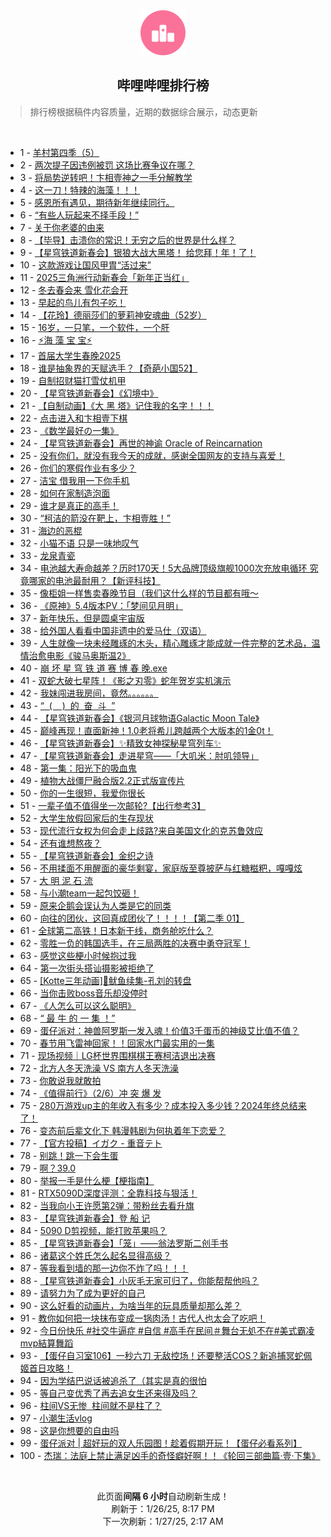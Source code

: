 <div align="center">
    <img src="./assets/icon_rank.png" alt="logo" />
    <h2>哔哩哔哩排行榜</h>
</div>

> 排行榜根据稿件内容质量，近期的数据综合展示，动态更新

<br />

<ul><li><span>1 - <a href=https://www.bilibili.com/BV1v7fLYXETB target=_blank>羊村第四季（5）</a></span></li><li><span>2 - <a href=https://www.bilibili.com/BV1JXf7YqENB target=_blank>两次提子因违例被罚&nbsp;这场比赛争议在哪？</a></span></li><li><span>3 - <a href=https://www.bilibili.com/BV1DZfRYZEEN target=_blank>将局势逆转吧！卞相壹神之一手分解教学</a></span></li><li><span>4 - <a href=https://www.bilibili.com/BV1acf5Y1Egj target=_blank>这一刀！特辣的海藻！！！</a></span></li><li><span>5 - <a href=https://www.bilibili.com/BV1PffqYNEvv target=_blank>感恩所有遇见，期待新年继续同行。</a></span></li><li><span>6 - <a href=https://www.bilibili.com/BV1RCfnYgE2N target=_blank>“有些人玩起来不择手段！”</a></span></li><li><span>7 - <a href=https://www.bilibili.com/BV1pefVYPEQZ target=_blank>关于你老婆的由来</a></span></li><li><span>8 - <a href=https://www.bilibili.com/BV1gcfWYqEsf target=_blank>【毕导】击溃你的常识！无穷之后的世界是什么样？</a></span></li><li><span>9 - <a href=https://www.bilibili.com/BV1wUfhYmEVU target=_blank>【星穹铁道新春会】银狼大战大黑塔！&nbsp;给您拜！年！了！</a></span></li><li><span>10 - <a href=https://www.bilibili.com/BV1GKfnYiEfd target=_blank>这款游戏让国风甲胄“活过来”</a></span></li><li><span>11 - <a href=https://www.bilibili.com/BV1q3fLYoEQr target=_blank>2025三角洲行动新春会「新年正当红」</a></span></li><li><span>12 - <a href=https://www.bilibili.com/BV18HfVYGExS target=_blank>冬去春会来&nbsp;雪化花会开</a></span></li><li><span>13 - <a href=https://www.bilibili.com/BV1zjfHYmEuU target=_blank>早起的鸟儿有包子吃！</a></span></li><li><span>14 - <a href=https://www.bilibili.com/BV1fKfiYDEn7 target=_blank>【花玲】德丽莎们的萝莉神安魂曲（52岁）</a></span></li><li><span>15 - <a href=https://www.bilibili.com/BV1B5f7YYEFS target=_blank>16岁，一只笔，一个软件，一个肝</a></span></li><li><span>16 - <a href=https://www.bilibili.com/BV19sfJYeEEh target=_blank>⚡海&nbsp;藻&nbsp;宝&nbsp;宝⚡</a></span></li><li><span>17 - <a href=https://www.bilibili.com/BV1aBfZYuEe7 target=_blank>首届大学生春晚2025</a></span></li><li><span>18 - <a href=https://www.bilibili.com/BV1CgfHYQEda target=_blank>谁是抽象界的天赋选手？【奇葩小国52】</a></span></li><li><span>19 - <a href=https://www.bilibili.com/BV1pEwvevEYU target=_blank>自制招财猫打雪仗机甲</a></span></li><li><span>20 - <a href=https://www.bilibili.com/BV1sKfhYjE5q target=_blank>【星穹铁道新春会】《幻境中》</a></span></li><li><span>21 - <a href=https://www.bilibili.com/BV1fqfnY5ETN target=_blank>【自制动画】《大&nbsp;黑&nbsp;塔》记住我的名字！！！</a></span></li><li><span>22 - <a href=https://www.bilibili.com/BV1TsfRYHE5h target=_blank>点击进入和卞相壹下棋</a></span></li><li><span>23 - <a href=https://www.bilibili.com/BV1psfEY1ETQ target=_blank>《数学最好の一集》</a></span></li><li><span>24 - <a href=https://www.bilibili.com/BV1exfhYYEtw target=_blank>【星穹铁道新春会】再世的神谕&nbsp;Oracle&nbsp;of&nbsp;Reincarnation</a></span></li><li><span>25 - <a href=https://www.bilibili.com/BV1xbfVYqEEP target=_blank>没有你们，就没有我今天的成就，感谢全国网友的支持与喜爱！</a></span></li><li><span>26 - <a href=https://www.bilibili.com/BV1ajfVY1EA9 target=_blank>你们的寒假作业有多少？</a></span></li><li><span>27 - <a href=https://www.bilibili.com/BV1fcwneSEjt target=_blank>洁宝&nbsp;借我用一下你手机</a></span></li><li><span>28 - <a href=https://www.bilibili.com/BV1ozfEYNEeY target=_blank>如何在家制造泡面</a></span></li><li><span>29 - <a href=https://www.bilibili.com/BV19HfBYEEKi target=_blank>谁才是真正的高手！</a></span></li><li><span>30 - <a href=https://www.bilibili.com/BV1umf5Y5Ezi target=_blank>“柯洁的箭没在靶上，卞相壹胜！”</a></span></li><li><span>31 - <a href=https://www.bilibili.com/BV1vYwYe7EGw target=_blank>海边的恶棍</a></span></li><li><span>32 - <a href=https://www.bilibili.com/BV1JCfiY4Edz target=_blank>小猫不语&nbsp;只是一味地叹气</a></span></li><li><span>33 - <a href=https://www.bilibili.com/BV1N8foYdEwG target=_blank>龙泉青瓷</a></span></li><li><span>34 - <a href=https://www.bilibili.com/BV1RRfsYEE2C target=_blank>电池越大寿命越差？历时170天！5大品牌顶级旗舰1000次充放电循环&nbsp;究竟哪家的电池最耐用？【新评科技】</a></span></li><li><span>35 - <a href=https://www.bilibili.com/BV1YTf8YoEsr target=_blank>像柜姐一样售卖春晚节目（我们这什么样的节目都有哦～</a></span></li><li><span>36 - <a href=https://www.bilibili.com/BV1SXfEYxE6P target=_blank>《原神》5.4版本PV：「梦间见月明」</a></span></li><li><span>37 - <a href=https://www.bilibili.com/BV1NiffY8Eue target=_blank>新年快乐，但是圆桌宇宙版</a></span></li><li><span>38 - <a href=https://www.bilibili.com/BV1ZSfBYFEQi target=_blank>给外国人看看中国非遗中的爱马仕（双语）</a></span></li><li><span>39 - <a href=https://www.bilibili.com/BV1usfVY3Eyu target=_blank>人生就像一块未经雕琢的木头，精心雕琢才能成就一件完整的艺术品，温情治愈电影《骏马奥斯温2》</a></span></li><li><span>40 - <a href=https://www.bilibili.com/BV1eafWYLErq target=_blank>崩&nbsp;坏&nbsp;星&nbsp;穹&nbsp;铁&nbsp;道&nbsp;赛&nbsp;博&nbsp;春&nbsp;晚.exe</a></span></li><li><span>41 - <a href=https://www.bilibili.com/BV1UpwaeNESx target=_blank>双蛇大破七星阵！《影之刃零》蛇年贺岁实机演示</a></span></li><li><span>42 - <a href=https://www.bilibili.com/BV13bfbYXE4N target=_blank>我妹闯进我房间，竟然。。。。。。</a></span></li><li><span>43 - <a href=https://www.bilibili.com/BV1inf9YNEmj target=_blank>“&nbsp;&nbsp;(&nbsp;&nbsp;&nbsp;&nbsp;)&nbsp;&nbsp;的&nbsp;&nbsp;奋&nbsp;&nbsp;斗&nbsp;&nbsp;”</a></span></li><li><span>44 - <a href=https://www.bilibili.com/BV1FzfpYQEZS target=_blank>【星穹铁道新春会】《银河月球物语Galactic&nbsp;Moon&nbsp;Tale》</a></span></li><li><span>45 - <a href=https://www.bilibili.com/BV1iXfiYJEF5 target=_blank>巅峰再现！直面新神！1.0老将希儿跨越两个大版本的1金0t！</a></span></li><li><span>46 - <a href=https://www.bilibili.com/BV1kYfaY2EuA target=_blank>【星穹铁道新春会】✨精致女神探秘星穹列车✨</a></span></li><li><span>47 - <a href=https://www.bilibili.com/BV1GgfaYYEzA target=_blank>【星穹铁道新春会】走进星穹——「大叽米：肘叽领导」</a></span></li><li><span>48 - <a href=https://www.bilibili.com/BV1YafdYvEhV target=_blank>第一集：阳光下的吸血鬼</a></span></li><li><span>49 - <a href=https://www.bilibili.com/BV1ZEf9YiE2h target=_blank>植物大战僵尸融合版2.2正式版宣传片</a></span></li><li><span>50 - <a href=https://www.bilibili.com/BV1vxfdYzEop target=_blank>你的一生很短，我爱你很长</a></span></li><li><span>51 - <a href=https://www.bilibili.com/BV1Tuf5YgE5H target=_blank>一辈子值不值得坐一次邮轮?【出行参考3】</a></span></li><li><span>52 - <a href=https://www.bilibili.com/BV1s1fHYZEV7 target=_blank>大学生放假回家后的生存现状</a></span></li><li><span>53 - <a href=https://www.bilibili.com/BV1ybwnehE4M target=_blank>现代流行女权为何会走上歧路?来自美国文化的克苏鲁效应</a></span></li><li><span>54 - <a href=https://www.bilibili.com/BV1ZofhY3EbR target=_blank>还有谁想熬夜？</a></span></li><li><span>55 - <a href=https://www.bilibili.com/BV1jJfhYqEdZ target=_blank>【星穹铁道新春会】金织之诗</a></span></li><li><span>56 - <a href=https://www.bilibili.com/BV1iufVYnEjf target=_blank>不用揉面不用醒面的豪华剩宴，家庭版至尊披萨与红糖糍粑，嘎嘎炫</a></span></li><li><span>57 - <a href=https://www.bilibili.com/BV1bPf5YCED2 target=_blank>大&nbsp;明&nbsp;泥&nbsp;石&nbsp;流</a></span></li><li><span>58 - <a href=https://www.bilibili.com/BV1DcfZYeEXv target=_blank>与小潮team一起包饺砸！</a></span></li><li><span>59 - <a href=https://www.bilibili.com/BV17kw8eCEn1 target=_blank>原来企鹅会误认为人类是它的同类</a></span></li><li><span>60 - <a href=https://www.bilibili.com/BV1w6fsYfEVw target=_blank>向往的团伙，这回真成团伙了！！！！【第二季&nbsp;01】</a></span></li><li><span>61 - <a href=https://www.bilibili.com/BV1KffEYpEWp target=_blank>全球第二高铁！日本新干线，商务舱吃什么？</a></span></li><li><span>62 - <a href=https://www.bilibili.com/BV11AfHY4EQm target=_blank>零胜一负的韩国选手，在三局两胜的决赛中勇夺冠军！</a></span></li><li><span>63 - <a href=https://www.bilibili.com/BV1XtfJYaEgo target=_blank>感觉这些梗小时候抱过我</a></span></li><li><span>64 - <a href=https://www.bilibili.com/BV12SfGYPE85 target=_blank>第一次街头搭讪摄影被拒绝了</a></span></li><li><span>65 - <a href=https://www.bilibili.com/BV1qHf9YeEWY target=_blank>[Kotte三年动画]🦑鱿鱼续集-孔刘的转盘</a></span></li><li><span>66 - <a href=https://www.bilibili.com/BV1RVfVYmExh target=_blank>当你击败boss音乐却没停时</a></span></li><li><span>67 - <a href=https://www.bilibili.com/BV1ZxfGYSE7f target=_blank>《人怎么可以这么聪明》</a></span></li><li><span>68 - <a href=https://www.bilibili.com/BV1LpfhYvEAE target=_blank>“&nbsp;最&nbsp;牛&nbsp;的&nbsp;一&nbsp;集&nbsp;！”</a></span></li><li><span>69 - <a href=https://www.bilibili.com/BV1uXfEY4Em3 target=_blank>蛋仔派对：神兽阿罗斯一发入魂！价值3千蛋币的神级艾比值不值？</a></span></li><li><span>70 - <a href=https://www.bilibili.com/BV1d1faYBERH target=_blank>春节用飞雷神回家！！回家水门最实用的一集</a></span></li><li><span>71 - <a href=https://www.bilibili.com/BV1xyfHYbEEu target=_blank>现场视频｜LG杯世界围棋棋王赛柯洁退出决赛</a></span></li><li><span>72 - <a href=https://www.bilibili.com/BV1QJfVYCEYV target=_blank>北方人冬天洗澡&nbsp;VS&nbsp;南方人冬天洗澡</a></span></li><li><span>73 - <a href=https://www.bilibili.com/BV1dFf8YhEjD target=_blank>你敢说我就敢拍</a></span></li><li><span>74 - <a href=https://www.bilibili.com/BV1fTfLY8Ex7 target=_blank>《值得前行》（2/6）冲&nbsp;突&nbsp;爆&nbsp;发</a></span></li><li><span>75 - <a href=https://www.bilibili.com/BV1vNfnYTEdR target=_blank>280万游戏up主的年收入有多少？成本投入多少钱？2024年终总结来了！</a></span></li><li><span>76 - <a href=https://www.bilibili.com/BV1S5faYfEne target=_blank>变态前后辈文化下&nbsp;韩漫韩剧为何执着年下恋爱？</a></span></li><li><span>77 - <a href=https://www.bilibili.com/BV1nafnYUEac target=_blank>【官方投稿】イガク&nbsp;-&nbsp;重音テト</a></span></li><li><span>78 - <a href=https://www.bilibili.com/BV1eDfaYNEEV target=_blank>别跳！跳一下会生蛋</a></span></li><li><span>79 - <a href=https://www.bilibili.com/BV15ufpYGEJd target=_blank>啊？39.0</a></span></li><li><span>80 - <a href=https://www.bilibili.com/BV1JEfGYxEfd target=_blank>举报一手是什么梗【梗指南】</a></span></li><li><span>81 - <a href=https://www.bilibili.com/BV1yQfWYaEVo target=_blank>RTX5090D深度评测：全靠科技与狠活！</a></span></li><li><span>82 - <a href=https://www.bilibili.com/BV1UffnYFE8k target=_blank>当我向小王许愿第2弹：带粉丝去看升旗</a></span></li><li><span>83 - <a href=https://www.bilibili.com/BV1VbfhYhEYg target=_blank>【星穹铁道新春会】登&nbsp;船&nbsp;记</a></span></li><li><span>84 - <a href=https://www.bilibili.com/BV1QdfnYwEFc target=_blank>5090&nbsp;D剪视频，能打败苹果吗？</a></span></li><li><span>85 - <a href=https://www.bilibili.com/BV1HmfbY6E4J target=_blank>【星穹铁道新春会】「笼」——翁法罗斯二创手书</a></span></li><li><span>86 - <a href=https://www.bilibili.com/BV1YKfnYiEdh target=_blank>诸葛这个姓氏怎么起名显得高级？</a></span></li><li><span>87 - <a href=https://www.bilibili.com/BV1LjfBYXEPx target=_blank>等我看到墙的那一边你不炸了吗！！！</a></span></li><li><span>88 - <a href=https://www.bilibili.com/BV1srfbYyEE4 target=_blank>【星穹铁道新春会】小灰毛无家可归了，你能帮帮他吗？</a></span></li><li><span>89 - <a href=https://www.bilibili.com/BV11TfHY9EGG target=_blank>请努力为了成为更好的自己</a></span></li><li><span>90 - <a href=https://www.bilibili.com/BV1eLfVYjEYh target=_blank>这么好看的动画片，为啥当年的玩具质量却那么差？</a></span></li><li><span>91 - <a href=https://www.bilibili.com/BV1ajfoYvE8M target=_blank>教你如何把一块抹布变成一锅肉汤！古代人也太会了吃吧！</a></span></li><li><span>92 - <a href=https://www.bilibili.com/BV1EGfbYeERb target=_blank>今日份快乐&nbsp;#社交牛逼症&nbsp;#自信&nbsp;#高手在民间＃舞台无処不在#美式霸凌mvp結算舞蹈</a></span></li><li><span>93 - <a href=https://www.bilibili.com/BV1PxfnYXEs3 target=_blank>【蛋仔自习室106】一秒六刀&nbsp;无敌控场！还要整活COS？新追捕冥蛇佩姬首日攻略！</a></span></li><li><span>94 - <a href=https://www.bilibili.com/BV11Qf5Y6ExW target=_blank>因为学结巴说话被追杀了（其实是真的很怕</a></span></li><li><span>95 - <a href=https://www.bilibili.com/BV1cwfBYAEod target=_blank>等自己变优秀了再去追女生还来得及吗？</a></span></li><li><span>96 - <a href=https://www.bilibili.com/BV1eyf8YhE3b target=_blank>柱间VS无惨&nbsp;&nbsp;柱间就不是柱了？</a></span></li><li><span>97 - <a href=https://www.bilibili.com/BV1bDftYUEEm target=_blank>小潮生活vlog</a></span></li><li><span>98 - <a href=https://www.bilibili.com/BV1KKfWYPErK target=_blank>这是你想要的自由吗</a></span></li><li><span>99 - <a href=https://www.bilibili.com/BV1tMfqYuEmY target=_blank>蛋仔派对&nbsp;|&nbsp;超好玩的双人乐园图！趁着假期开玩！【蛋仔必看系列】</a></span></li><li><span>100 - <a href=https://www.bilibili.com/BV1orfnYrEsT target=_blank>杰瑞：法庭上禁止满足凶手的奇怪癖好啊！！《轮回三部曲篇·壹·下集》</a></span></li></ul>

<br />

<p align=center>此页面<strong>间隔 6 小时</strong>自动刷新生成！<br>刷新于：1/26/25, 8:17 PM<br>下一次刷新：1/27/25, 2:17 AM</p>
